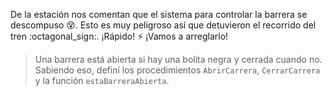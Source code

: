 <gs-attire attire-url="https://raw.githubusercontent.com/MumukiProject/mumuki-guia-gobstones-villa-mercedes-secundaria/master/assets/attires/config_1587581050568.json"></gs-attire>

De la estación nos comentan que el sistema para controlar la barrera se descompuso :dizzy_face:. Esto es muy peligroso así que detuvieron el recorrido del tren :octagonal_sign:. ¡Rápido! :zap: ¡Vamos a arreglarlo!  

> Una barrera está abierta si hay una bolita negra y cerrada cuando no. Sabiendo eso, definí los procedimientos `AbrirCarrera`, `CerrarCarrera` y la función `estaBarreraAbierta`.